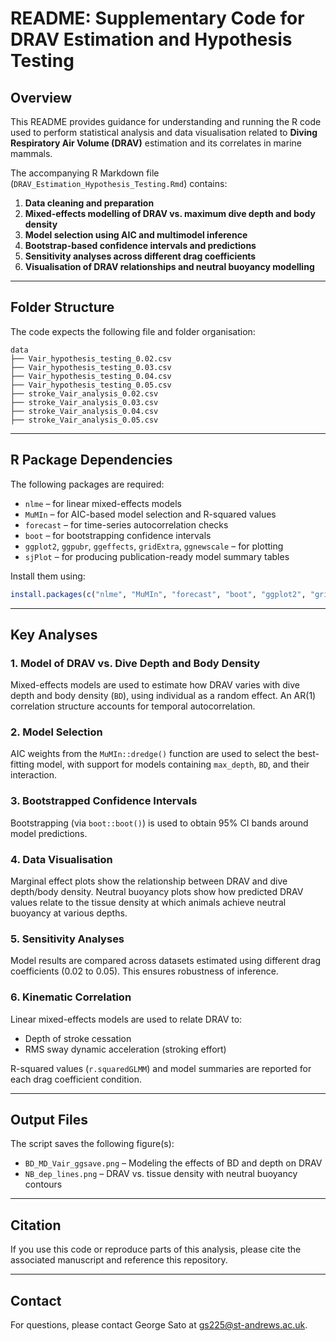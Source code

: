 # README: Supplementary Code for DRAV Estimation and Hypothesis Testing

## Overview
This README provides guidance for understanding and running the R code used to perform statistical analysis and data visualisation related to **Diving Respiratory Air Volume (DRAV)** estimation and its correlates in marine mammals.

The accompanying R Markdown file (`DRAV_Estimation_Hypothesis_Testing.Rmd`) contains:

1. **Data cleaning and preparation**
2. **Mixed-effects modelling of DRAV vs. maximum dive depth and body density**
3. **Model selection using AIC and multimodel inference**
4. **Bootstrap-based confidence intervals and predictions**
5. **Sensitivity analyses across different drag coefficients**
6. **Visualisation of DRAV relationships and neutral buoyancy modelling**

---

## Folder Structure

The code expects the following file and folder organisation:

```
data
├── Vair_hypothesis_testing_0.02.csv
├── Vair_hypothesis_testing_0.03.csv
├── Vair_hypothesis_testing_0.04.csv
├── Vair_hypothesis_testing_0.05.csv
├── stroke_Vair_analysis_0.02.csv
├── stroke_Vair_analysis_0.03.csv
├── stroke_Vair_analysis_0.04.csv
├── stroke_Vair_analysis_0.05.csv
```

---

## R Package Dependencies
The following packages are required:
- `nlme` – for linear mixed-effects models
- `MuMIn` – for AIC-based model selection and R-squared values
- `forecast` – for time-series autocorrelation checks
- `boot` – for bootstrapping confidence intervals
- `ggplot2`, `ggpubr`, `ggeffects`, `gridExtra`, `ggnewscale` – for plotting
- `sjPlot` – for producing publication-ready model summary tables

Install them using:
```r
install.packages(c("nlme", "MuMIn", "forecast", "boot", "ggplot2", "gridExtra", "ggeffects", "ggpubr", "sjPlot"))
```

---

## Key Analyses

### 1. **Model of DRAV vs. Dive Depth and Body Density**
Mixed-effects models are used to estimate how DRAV varies with dive depth and body density (`BD`), using individual as a random effect. An AR(1) correlation structure accounts for temporal autocorrelation.

### 2. **Model Selection**
AIC weights from the `MuMIn::dredge()` function are used to select the best-fitting model, with support for models containing `max_depth`, `BD`, and their interaction.

### 3. **Bootstrapped Confidence Intervals**
Bootstrapping (via `boot::boot()`) is used to obtain 95% CI bands around model predictions.

### 4. **Data Visualisation**
Marginal effect plots show the relationship between DRAV and dive depth/body density.
Neutral buoyancy plots show how predicted DRAV values relate to the tissue density at which animals achieve neutral buoyancy at various depths.

### 5. **Sensitivity Analyses**
Model results are compared across datasets estimated using different drag coefficients (0.02 to 0.05). This ensures robustness of inference.

### 6. **Kinematic Correlation**
Linear mixed-effects models are used to relate DRAV to:
- Depth of stroke cessation
- RMS sway dynamic acceleration (stroking effort)

R-squared values (`r.squaredGLMM`) and model summaries are reported for each drag coefficient condition.

---

## Output Files
The script saves the following figure(s):
- `BD_MD_Vair_ggsave.png` – Modeling the effects of BD and depth on DRAV
- `NB_dep_lines.png` – DRAV vs. tissue density with neutral buoyancy contours

---

## Citation
If you use this code or reproduce parts of this analysis, please cite the associated manuscript and reference this repository.

---

## Contact
For questions, please contact George Sato at gs225@st-andrews.ac.uk.


